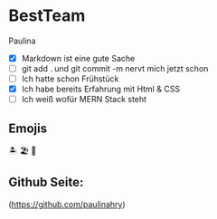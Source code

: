 # BestTeam

Paulina

- [X] Markdown ist eine gute Sache
- [ ] git add . und git commit -m nervt mich jetzt schon
- [ ] Ich hatte schon Frühstück
- [X] Ich habe bereits Erfahrung mit Html & CSS
- [ ] Ich weiß wofür MERN Stack steht

## Emojis 
:desert_island: :beach_umbrella: :face_with_head_bandage:

## Github Seite: 

(https://github.com/paulinahry)
